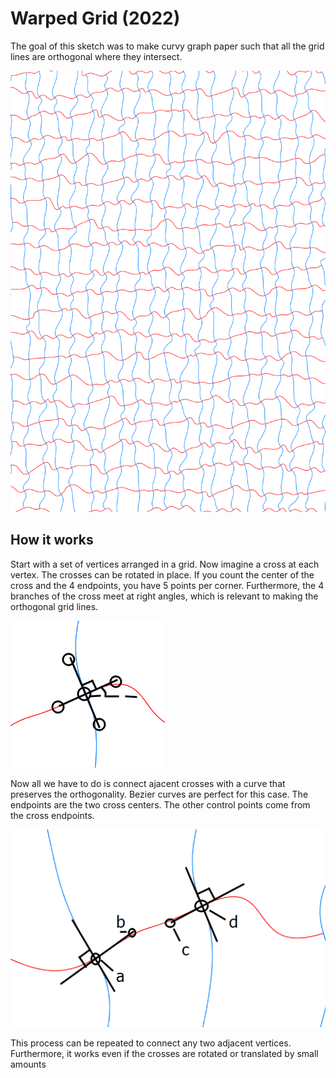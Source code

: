 # Warped Grid (2022)

The goal of this sketch was to make curvy graph paper such
that all the grid lines are orthogonal where they intersect.

![Example output](figures/example-output.png)

## How it works

Start with a set of vertices arranged in a grid. Now
imagine a cross at each vertex. The crosses can be rotated
in place. If you count the center of the cross and the 4
endpoints, you have 5 points per corner. Furthermore, the
4 branches of the cross meet at right angles, which is relevant
to making the orthogonal grid lines.

![Corner Cross](figures/corner-cross.png)

Now all we have to do is connect ajacent crosses with a curve
that preserves the orthogonality. Bezier curves are perfect
for this case. The endpoints are the two cross centers. The
other control points come from the cross endpoints.

![Connecting crosses](figures/bezier-connection.png)

This process can be repeated to connect any two adjacent
vertices. Furthermore, it works even if the crosses are
rotated or translated by small amounts
